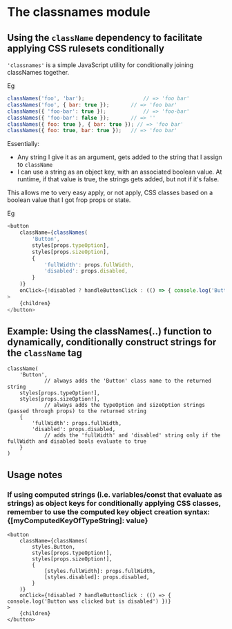 
# The classnames module

## Using the `className` dependency to facilitate applying CSS rulesets conditionally

`'classnames'` is a simple JavaScript utility for conditionally joining classNames together.

Eg

```js
classNames('foo', 'bar'); 					// => 'foo bar'
classNames('foo', { bar: true }); 		// => 'foo bar'
classNames({ 'foo-bar': true }); 			// => 'foo-bar'
classNames({ 'foo-bar': false }); 		// => ''
classNames({ foo: true }, { bar: true }); // => 'foo bar'
classNames({ foo: true, bar: true }); 	// => 'foo bar'
```

Essentially:
- Any string I give it as an argument, gets added to the string that I assign to `className`
- I can use a string as an object key, with an associated boolean value. At runtime, if that value is true, the strings gets added, but not if it's false.

This allows me to very easy apply, or not apply, CSS classes based on a boolean value that I got frop props or state.

Eg

```js
<button
    className={classNames(
        'Button',
        styles[props.typeOption],
        styles[props.sizeOption],
        {
            'fullWidth': props.fullWidth,
            'disabled': props.disabled,
        }
    )}
    onClick={!disabled ? handleButtonClick : (() => { console.log('Button was clicked but is disabled') })}
>
    {children}
</button>
```

## Example: Using the classNames(..) function to dynamically, conditionally construct strings for the `className` tag

```
className(
	'Button',
			// always adds the 'Button' class name to the returned string
	styles[props.typeOption!],
	styles[props.sizeOption!],
			// always adds the typeOption and sizeOption strings (passed through props) to the returned string
	{
		'fullWidth': props.fullWidth,
	   	'disabled': props.disabled,
			// adds the 'fullWidth' and 'disabled' string only if the fullWidth and disabled bools evaluate to true   	
	}	
)
```

## Usage notes

### If using computed strings (i.e. variables/const that evaluate as strings) as object keys for conditionally applying CSS classes, remember to use the computed key object creation syntax: {[myComputedKeyOfTypeString]: value}

```
<button
    className={classNames(
        styles.Button,
        styles[props.typeOption!],
        styles[props.sizeOption!],
        {
            [styles.fullWidth]: props.fullWidth,
            [styles.disabled]: props.disabled,
        }
    )}
    onClick={!disabled ? handleButtonClick : (() => { console.log('Button was clicked but is disabled') })}
>
    {children}
</button>
```